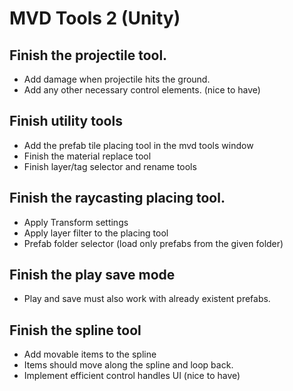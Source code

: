 # MVD Tools 2 (Unity)

## Finish the projectile tool. 
* Add damage when projectile hits the ground.
* Add any other necessary control elements. (nice to have)
## Finish utility tools
* Add the prefab tile placing tool in the mvd tools window
* Finish the material replace tool
* Finish layer/tag selector and rename tools
## Finish the raycasting placing tool. 
* Apply Transform settings 
* Apply layer filter to the placing tool
* Prefab folder selector (load only prefabs from the given folder)
## Finish the play save mode
* Play and save must also work with already existent prefabs.
## Finish the spline tool
* Add movable items to the spline
* Items should move along the spline and loop back.
* Implement efficient control handles UI (nice to have)
